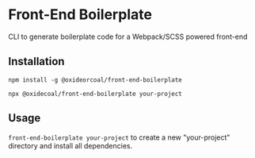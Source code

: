 # Front-End Boilerplate

CLI to generate boilerplate code for a Webpack/SCSS powered front-end

## Installation
`npm install -g @oxideorcoal/front-end-boilerplate`

`npx @oxidecoal/front-end-boilerplate your-project`

## Usage
`front-end-boilerplate your-project` to create a new "your-project" directory and install all dependencies.
